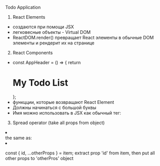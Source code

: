 Todo Application


1) React Elements
- создаются при помощи JSX
- легковесные объекты - Virtual DOM
- ReactDOM.render() превращает React элементы в обычные DOM элементы и рендерит их на странице

2) React Components
- const AppHeader = () => { return <h1>My Todo List</h1> };
- функцции, которые возвращают React Element
- Должны начинаться с большой буквы
- Имя можно использовать в JSX как обычный тег: <AppHeader />

3) Spread operator (take all props from object)
<li><TodoListItem {...item} /></li> 
the same as:
<li><TodoListItem label={item.label} prop2={item.prop2} /></li>

const { id, ...otherProps } = item;
extract prop 'id' from item, then put all other props to 'otherPros' object

